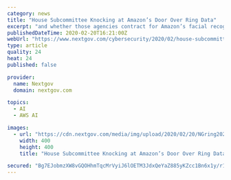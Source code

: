 ```yaml
---
category: news
title: "House Subcommittee Knocking at Amazon’s Door Over Ring Data"
excerpt: "and whether those agencies contract for Amazon’s facial recognition tool, Rekognition. In addition, Krishnamoorthi requests a briefing by the end of February from Amazon officials regarding a variety of Ring-related questions."
publishedDateTime: 2020-02-20T16:21:00Z
webUrl: "https://www.nextgov.com/cybersecurity/2020/02/house-subcommittee-knocking-amazons-door-over-ring-data/163224/"
type: article
quality: 24
heat: 24
published: false

provider:
  name: Nextgov
  domain: nextgov.com

topics:
  - AI
  - AWS AI

images:
  - url: "https://cdn.nextgov.com/media/img/upload/2020/02/20/NGring20200220/open-graph.jpg"
    width: 400
    height: 400
    title: "House Subcommittee Knocking at Amazon’s Door Over Ring Data"

secured: "Bg7EJobmzXW8vGQOHhmTqcMrVyiJ6lOETM3JdxQeYaZ885yKZcc1Bn6x1y/r1/+ao494G6rIfFLaf/lmRxRm0KIu1FgJLPLg9oFLQgO76PXCjkChJcUlpNizzsPFJpts552szrqYZJSdFN/MAuvqhNTf80Y3hsbPEF9U9U60VVYzXccg9hjR9pkW/VigA9aodc/Z8USpZ+PGMvp5NxLV4xek+k651UUQe9sML9RDLzgd3KlosITZHg4dvVAj8ExIxL6NGd6aSrks3M7Vgr34AwT/6RJ8/wPc/PZXg+jEzmC0HJsn9xSKnld1wKr96LyP;RY7t2hknkKy5xEZK+g4NnA=="
---
```


